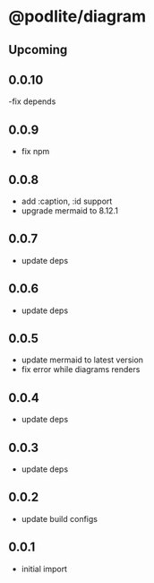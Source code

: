 # @podlite/diagram

## Upcoming
## 0.0.10
-fix depends
## 0.0.9
- fix npm
## 0.0.8
- add :caption, :id support
- upgrade mermaid to 8.12.1
## 0.0.7
- update deps
## 0.0.6
- update deps
## 0.0.5
- update mermaid to latest version
- fix error while diagrams renders

## 0.0.4
- update deps

## 0.0.3
- update deps
## 0.0.2
- update build configs
## 0.0.1
- initial import

